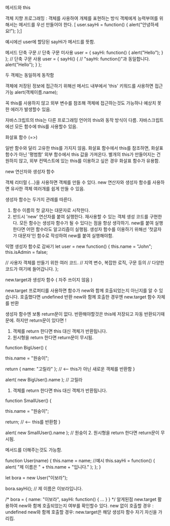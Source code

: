 메서드와 this

객체 지향 프로그래밍 : 객체를 사용하여 개체를 표현하는 방식
객체에게 능력부여를 위해서는 메서드를 우선 만들어야 한다.
[
user.sayHi = function() {
  alert("안녕하세요!");
};]

예시에선 user에 할당된 sayHi가 메서드를 뜻함.

메서드 단축 구문
// 단축 구문 미사용
user = {
  sayHi: function() {
    alert("Hello");
  }
};
// 단축 구문 사용
user = {
  sayHi() { // "sayHi: function()"과 동일합니다.
    alert("Hello");
  }
};

두 객체는 동일하게 동작함 

객체에 저장된 정보에 접근하기 위해선 메서드 내부에서 'this' 키워드를 사용하면 접근가능
alert(객체이름.name);

꼭 this를 사용하지 않고 외부 변수를 참조해 객체에 접근하는것도 가능하나 예상치 못한 에러가 발생할수 있음.

자바스크립트의 this는 다른 프로그래밍 언어의 this와 동작 방식이 다름.
자바스크립트에선 모든 함수에 this를 사용할수 있음.

화살표 함수 (=>) 

일반 함수와 달리 고유한 this를 가지지 않음.
화살표 함수에서 this를 참조하면, 화살표 함수가 아닌 '평범함' 외부 함수에서 this 값을 가져온다.
별개의 this가 만들어지는 건 원하지 않고, 외부 컨텍스트에 있는 this를 이용하고 싶은 경우 화살표 함수가 유용함.


new 연산자와 생성자 함수

객체 리터럴 {...}을 사용하면 객체를 만들 수 있다.
new 연산자와 생성자 함수를 사용하면 유사한 객체 여러개를 쉽게 만들 수 있음.

생성자 함수는 두가지 관례를 따른다. 
1. 함수 이름의 첫 글자는 대문자로 시작한다.
2. 반드시 'new' 연산자를 붙여 실행한다.
재사용할 수 있는 객체 생성 코드를 구현한다.
모든 함수는 생성자 함수가 될 수 있다는 점을 항상 생각하기. new를 붙여 실행한다면 어떤 함수라도 알고리즘이 실행됨.
생성자 함수를 이용하기 위해선 '첫글자가 대문자'인 함수로 작성하여 new를 붙여 실행해야함.

익명 생성자 함수로 감싸기
let user = new function() {
  this.name = "John";
  this.isAdmin = false;

  // 사용자 객체를 만들기 위한 여러 코드.
  // 지역 변수, 복잡한 로직, 구문 등의
  // 다양한 코드가 여기에 들어갑니다.
};

new.target과 생성자 함수 ( 자주 쓰이지 않음 )

new.target 프로퍼티를 사용하면 함수가 new와 함께 호출되었는지 아닌지를 알 수 있습니다.
호출했다면 undefined 반환
new와 함께 호출한 경우엔 new.target 함수 자체를 반환

생성자 함수엔 보통 return문이 없다. 반환해야할것은 this에 저장되고 자동 반환되기때문에.
하지만 return문이 있다면 !
1. 객체를 return 한다면 this 대신 객체가 반환됩니다.
2. 원시형을 return 한다면 return문이 무시됨.

function BigUser() {

  this.name = "원숭이";

  return { name: "고릴라" };  // <-- this가 아닌 새로운 객체를 반환함
}

alert( new BigUser().name );  // 고릴라
1. 객체를 return 한다면 this 대신 객체가 반환됩니다.

function SmallUser() {

  this.name = "원숭이";

  return; // <-- this를 반환함
}

alert( new SmallUser().name );  // 원숭이
2. 원시형을 return 한다면 return문이 무시됨.

메서드를 더해주는것도 가능함.

function User(name) {
  this.name = name;
//예시
  this.sayHi = function() {
    alert( "제 이름은 " + this.name + "입니다." );
  };
}

let bora = new User("이보라");

bora.sayHi(); // 제 이름은 이보라입니다.

/*
bora = {
   name: "이보라",
   sayHi: function() { ... }
}
*/
알게된점
new.target 활용하여 new와 함께 호출되었는지 여부를 확인할수 있다.
new 없이 호출할 경우 : undefined
new와 함께 호출할 경우: new.target은 해당 생성자 함수 자기 자신을 가리킴.
